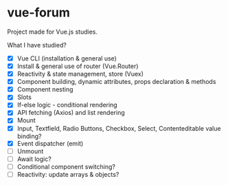 # vue-forum

Project made for Vue.js studies.

What I have studied?

- [x] Vue CLI (installation & general use)
- [x] Install & general use of router (Vue.Router)
- [x] Reactivity & state management, store (Vuex)
- [x] Component building, dynamic attributes, props declaration & methods
- [x] Component nesting
- [x] Slots
- [x] If-else logic - conditional rendering
- [x] API fetching (Axios) and list rendering
- [x] Mount
- [x] Input, Textfield, Radio Buttons, Checkbox, Select, Contenteditable value binding?
- [x] Event dispatcher (emit)
- [ ] Unmount
- [ ] Await logic?
- [ ] Conditional component switching?
- [ ] Reactivity: update arrays & objects?
